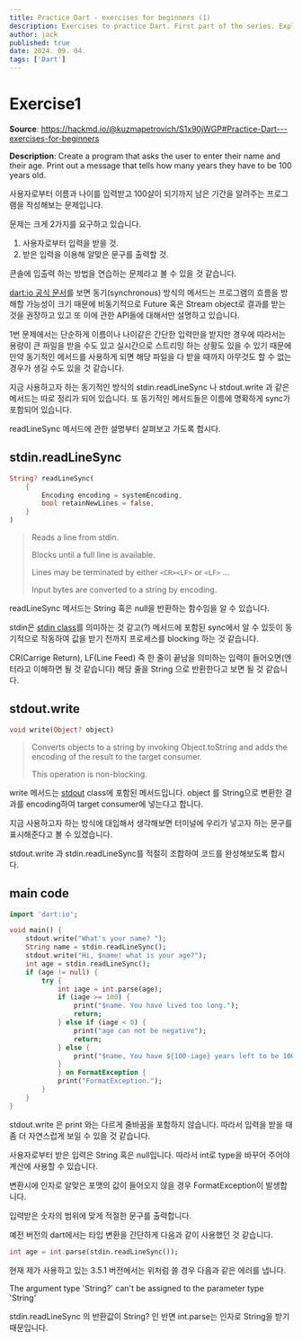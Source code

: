 ```yaml
---
title: Practice Dart - exercises for beginners (1)
description: Exercises to practice Dart. First part of the series. Explain briefly about core libraries of Dart such as dart:io and dart:math.
author: jack
published: true
date: 2024. 09. 04.
tags: ['Dart']
---
```


# Exercise1

**Source**: https://hackmd.io/@kuzmapetrovich/S1x90jWGP#Practice-Dart---exercises-for-beginners

**Description**: Create a program that asks the user to enter their name and their age. Print out a message that tells how many years they have to be 100 years old.

사용자로부터 이름과 나이를 입력받고 100살이 되기까지 남은 기간을 알려주는 프로그램을 작성해보는 문제입니다.

문제는 크게 2가지를 요구하고 있습니다.

1. 사용자로부터 입력을 받을 것.
2. 받은 입력을 이용해 알맞은 문구를 출력할 것.

콘솔에 입출력 하는 방법을 연습하는 문제라고 볼 수 있을 것 같습니다.

[dart:io 공식 문서](https://dart.dev/libraries/dart-io)를 보면 동기(synchronous) 방식의 메서드는 프로그램의 흐름을 방해할 가능성이 크기 때문에 비동기적으로 Future 혹은 Stream object로 결과를 받는 것을 권장하고 있고 또 이에 관한 API들에 대해서만 설명하고 있습니다.

1번 문제에서는 단순하게 이름이나 나이같은 간단한 입력만을 받지만 경우에 따라서는 용량이 큰 파일을 받을 수도 있고 실시간으로 스트리밍 하는 상황도 있을 수 있기 때문에 만약 동기적인 메서드를 사용하게 되면 해당 파일을 다 받을 때까지 아무것도 할 수 없는 경우가 생길 수도 있을 것 같습니다.

지금 사용하고자 하는 동기적인 방식의 stdin.readLineSync 나 stdout.write 과 같은 메서드는 따로 정리가 되어 있습니다. 또 동기적인 메서드들은 이름에 명확하게 sync가 포함되어 있습니다.

readLineSync 메서드에 관한 설명부터 살펴보고 가도록 합시다.

## **stdin.readLineSync**

```dart
String? readLineSync(
    {
        Encoding encoding = systemEncoding,
        bool retainNewLines = false,
    }
)
```

> Reads a line from stdin.
>
> Blocks until a full line is available.
>
> Lines may be terminated by either `<CR><LF>` or `<LF>` ...
>
> Input bytes are converted to a string by encoding.

readLineSync 메서드는 String 혹은 null을 반환하는 함수임을 알 수 있습니다.

stdin은 [stdin class](https://api.dart.dev/stable/3.5.2/dart-io/Stdin-class.html)를 의미하는 것 같고(?) 메서드에 포함된 sync에서 알 수 있듯이 동기적으로 작동하여 값을 받기 전까지 프로세스를 blocking 하는 것 같습니다.

CR(Carrige Return), LF(Line Feed) 즉 한 줄이 끝남을 의미하는 입력이 들어오면(엔터라고 이해하면 될 것 같습니다) 해당 줄을 String 으로 반환한다고 보면 될 것 같습니다.

## **stdout.write**

```dart
void write(Object? object)
```

> Converts objects to a string by invoking Object.toString and adds the encoding of the result to the target consumer.
>
> This operation is non-blocking.

write 메서드는 [stdout](https://api.dart.dev/stable/3.5.2/dart-io/Stdout-class.html) class에 포함된 메서드입니다. object 를 String으로 변환한 결과를 encoding하여 target consumer에 넣는다고 합니다.

지금 사용하고자 하는 방식에 대입해서 생각해보면 터미널에 우리가 넣고자 하는 문구를 표시해준다고 볼 수 있겠습니다.

stdout.write 과 stdin.readLineSync를 적절히 조합하여 코드를 완성해보도록 합시다.

## **main code**

```dart
import 'dart:io';

void main() {
	stdout.write("What's your name? ");
	String name = stdin.readLineSync();
	stdout.write("Hi, $name! what is your age?");
	int age = stdin.readLineSync();
	if (age != null) {
		try {
			int iage = int.parse(age);
			if (iage >= 100) {
				print("$name. You have lived too long.");
				return;
			} else if (iage < 0) {
				print("age can not be negative");
				return;
			} else {
				print("$name, You have ${100-iage} years left to be 100.");
			}
			} on FormatException {
			print("FormatException.");
		}
	}
}
```

stdout.write 은 print 와는 다르게 줄바꿈을 포함하지 않습니다. 따라서 입력을 받을 때 좀 더 자연스럽게 보일 수 있을 것 같습니다.

사용자로부터 받은 입력은 String 혹은 null입니다. 따라서 int로 type을 바꾸어 주어야 계산에 사용할 수 있습니다.

변환시에 인자로 알맞은 포맷의 값이 들어오지 않을 경우 FormatException이 발생합니다.

입력받은 숫자의 범위에 맞게 적절한 문구를 출력합니다.

예전 버전의 dart에서는 타입 변환을 간단하게 다음과 같이 사용했던 것 같습니다.

```dart
int age = int.parse(stdin.readLineSync());
```

현재 제가 사용하고 있는 3.5.1 버전에서는 위처럼 쓸 경우 다음과 같은 에러를 냅니다.

The argument type 'String?' can't be assigned to the parameter type 'String'

stdin.readLineSync 의 반환값이 String? 인 반면 int.parse는 인자로 String을 받기 때문입니다.
